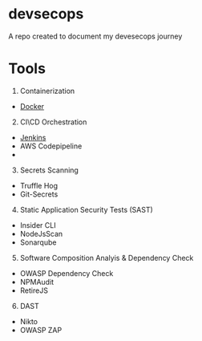 # devsecops
A repo created to document my devesecops journey

# Tools

1. Containerization
* [Docker](https://docs.docker.com/desktop/windows/install/)

2. CI\CD Orchestration
* [Jenkins](/jenkins-installation.md)
* AWS Codepipeline
* 

3. Secrets Scanning
* Truffle Hog
* Git-Secrets

4. Static Application Security Tests (SAST)
* Insider CLI
* NodeJsScan
* Sonarqube

5. Software Composition Analyis & Dependency Check
* OWASP Dependency Check
* NPMAudit
* RetireJS

6. DAST
* Nikto
* OWASP ZAP

